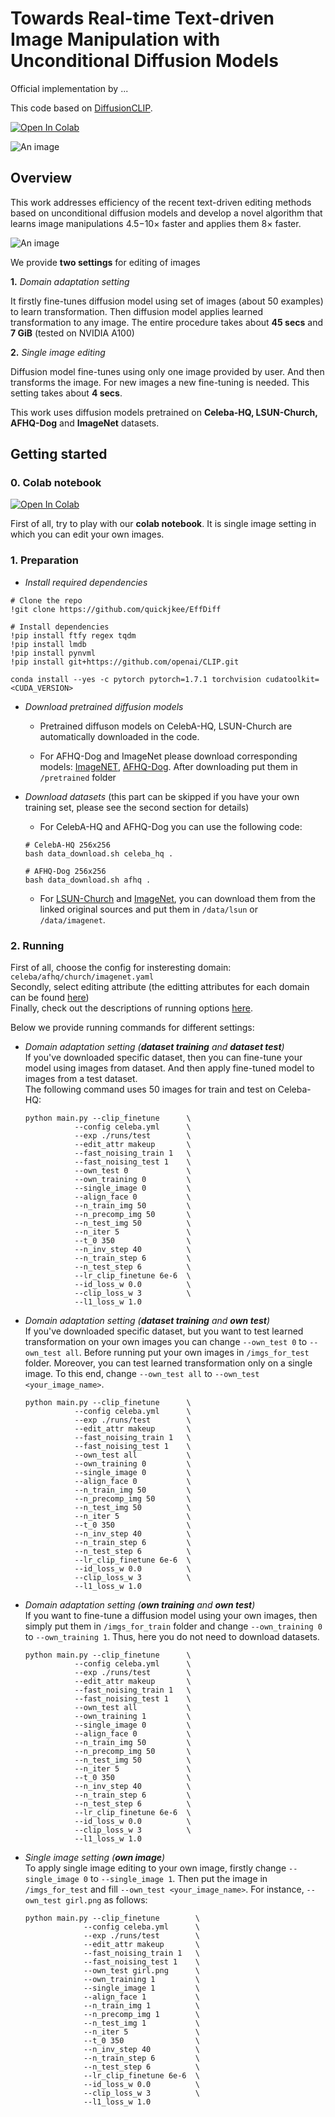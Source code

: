# Towards Real-time Text-driven Image Manipulation with Unconditional Diffusion Models

Official implementation [](https://arxiv.org/abs/2011.13786) by ...

This code based on [DiffusionCLIP](https://github.com/gwang-kim/DiffusionCLIP).

[![Open In Colab](https://colab.research.google.com/assets/colab-badge.svg)](https://colab.research.google.com/drive/1rtu01eOB2gwr_j0gSyzXgkbMUKL_mNIx?usp=sharing)

![An image](./utils_imgs/readme.jpg)

## Overview

This work addresses efficiency of the recent text-driven editing methods based on unconditional diffusion
models and develop a novel algorithm that learns image manipulations 4.5−10× faster and applies them 8× faster.

![An image](./utils_imgs/overview-1.jpg)

We provide **two settings** for editing of images

**1.** _Domain adaptation setting_

It firstly fine-tunes diffusion model using set of images (about 50 examples) to learn transformation. 
Then diffusion model applies learned transformation to any image. The entire procedure takes about **45 secs** and **7 GiB** (tested on NVIDIA A100)

**2.** _Single image editing_

Diffusion model fine-tunes using only one image provided by user. And then transforms the image. For new images a new fine-tuning is needed. This setting takes about **4 secs**. 

This work uses diffusion models pretrained on **Celeba-HQ, LSUN-Church, AFHQ-Dog** and **ImageNet** datasets.

## Getting started

### 0. Colab notebook
[![Open In Colab](https://colab.research.google.com/assets/colab-badge.svg)](https://colab.research.google.com/drive/1rtu01eOB2gwr_j0gSyzXgkbMUKL_mNIx?usp=sharing)

First of all, try to play with our **colab notebook**. It is single image setting in which you can edit your own images.
### 1. Preparation

* _Install required dependencies_
```
# Clone the repo
!git clone https://github.com/quickjkee/EffDiff

# Install dependencies
!pip install ftfy regex tqdm
!pip install lmdb
!pip install pynvml
!pip install git+https://github.com/openai/CLIP.git

conda install --yes -c pytorch pytorch=1.7.1 torchvision cudatoolkit=<CUDA_VERSION>
```

* _Download pretrained diffusion models_

  * Pretrained diffuson models on CelebA-HQ, LSUN-Church are automatically downloaded in the code.

  * For AFHQ-Dog and ImageNet please download corresponding models: [ImageNET](https://openaipublic.blob.core.windows.net/diffusion/jul-2021/512x512_diffusion.pt), [AFHQ-Dog](https://onedrive.live.com/?authkey=%21AOIJGI8FUQXvFf8&cid=72419B431C262344&id=72419B431C262344%21103832&parId=72419B431C262344%21103807&o=OneUp).
  After downloading put them in ```/pretrained``` folder


* _Download datasets_ (this part can be skipped if you have your own training set, please see the second section for details)
   * For CelebA-HQ and AFHQ-Dog you can use the following code:    
  ```
  # CelebA-HQ 256x256
  bash data_download.sh celeba_hq .
  
  # AFHQ-Dog 256x256
  bash data_download.sh afhq .
  ```
  * For [LSUN-Church](https://www.yf.io/p/lsun) and [ImageNet](https://image-net.org/index.php), you can download them from the linked original sources and put them in `/data/lsun` or `/data/imagenet`.

### 2. Running
First of all, choose the config for insteresting domain: ```celeba/afhq/church/imagenet.yaml```\
Secondly, select editing attribute (the editting attributes for each domain can be found [here](/utils/text_dic.py))\
Finally, check out the descriptions of running options [here](/docs/clip-finetune-help).

Below we provide running commands for different settings:

* _Domain adaptation setting (**dataset training** and **dataset test**)_ \
If you've downloaded specific dataset, then you can fine-tune your model using images from dataset. 
And then apply fine-tuned model to images from a test dataset. \
The following command uses 50 images for train and test on Celeba-HQ:

    ```
  python main.py --clip_finetune      \
               --config celeba.yml      \
               --exp ./runs/test        \
               --edit_attr makeup       \
               --fast_noising_train 1   \
               --fast_noising_test 1    \
               --own_test 0             \
               --own_training 0         \
               --single_image 0         \
               --align_face 0           \
               --n_train_img 50         \
               --n_precomp_img 50       \
               --n_test_img 50          \
               --n_iter 5               \
               --t_0 350                \
               --n_inv_step 40          \
               --n_train_step 6         \
               --n_test_step 6          \
               --lr_clip_finetune 6e-6  \
               --id_loss_w 0.0          \
               --clip_loss_w 3          \
               --l1_loss_w 1.0 
    ```

* _Domain adaptation setting (**dataset training** and **own test**)_ \
If you've downloaded specific dataset, but you want to test learned transformation on your own images
you can change ```--own_test 0``` to ```--own_test all```. Before running put your own images in ```/imgs_for_test``` folder. 
Moreover, you can test learned transformation only on a single image. To this end, change ```--own_test all``` to ```--own_test <your_image_name>```.
  ```
  python main.py --clip_finetune      \
             --config celeba.yml      \
             --exp ./runs/test        \
             --edit_attr makeup       \
             --fast_noising_train 1   \
             --fast_noising_test 1    \
             --own_test all           \
             --own_training 0         \
             --single_image 0         \
             --align_face 0           \
             --n_train_img 50         \
             --n_precomp_img 50       \
             --n_test_img 50          \
             --n_iter 5               \
             --t_0 350                \
             --n_inv_step 40          \
             --n_train_step 6         \
             --n_test_step 6          \
             --lr_clip_finetune 6e-6  \
             --id_loss_w 0.0          \
             --clip_loss_w 3          \
             --l1_loss_w 1.0 
  ```
  
* _Domain adaptation setting (**own training** and **own test**)_\
  If you want to fine-tune a diffusion model using your own images, then simply put them in ```/imgs_for_train``` folder
  and change ```--own_training 0``` to ```--own_training 1```. Thus, here you do not need to download datasets.
  ```
  python main.py --clip_finetune      \
             --config celeba.yml      \
             --exp ./runs/test        \
             --edit_attr makeup       \
             --fast_noising_train 1   \
             --fast_noising_test 1    \
             --own_test all           \
             --own_training 1         \
             --single_image 0         \
             --align_face 0           \
             --n_train_img 50         \
             --n_precomp_img 50       \
             --n_test_img 50          \
             --n_iter 5               \
             --t_0 350                \
             --n_inv_step 40          \
             --n_train_step 6         \
             --n_test_step 6          \
             --lr_clip_finetune 6e-6  \
             --id_loss_w 0.0          \
             --clip_loss_w 3          \
             --l1_loss_w 1.0 
  ```

* _Single image setting (**own image**)_\
  To apply single image editing to your own image, firstly change ```--single_image 0``` to ```--single_image 1```. 
  Then put the image in ```/imgs_for_test``` and fill ```--own_test <your_image_name>```. For instance, ```--own_test girl.png``` as follows:
  ```
  python main.py --clip_finetune        \
               --config celeba.yml      \
               --exp ./runs/test        \
               --edit_attr makeup       \
               --fast_noising_train 1   \
               --fast_noising_test 1    \
               --own_test girl.png      \
               --own_training 1         \
               --single_image 1         \
               --align_face 1           \
               --n_train_img 1          \
               --n_precomp_img 1        \
               --n_test_img 1           \
               --n_iter 5               \
               --t_0 350                \
               --n_inv_step 40          \
               --n_train_step 6         \
               --n_test_step 6          \
               --lr_clip_finetune 6e-6  \
               --id_loss_w 0.0          \
               --clip_loss_w 3          \
               --l1_loss_w 1.0 
  ```
